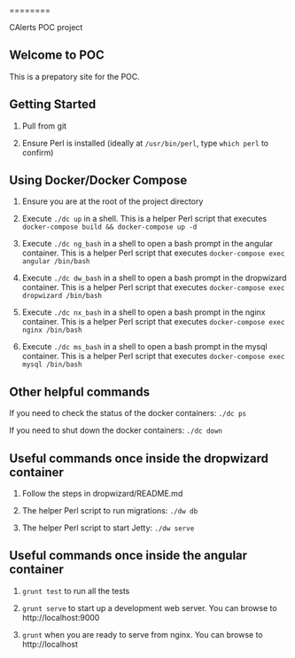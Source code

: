 
========

CAlerts POC project

## Welcome to POC

This is a prepatory site for the POC.

## Getting Started

1. Pull from git

2. Ensure Perl is installed (ideally at `/usr/bin/perl`, type `which perl` to confirm)

## Using Docker/Docker Compose

1. Ensure you are at the root of the project directory

2. Execute `./dc up` in a shell.
      This is a helper Perl script that executes `docker-compose build && docker-compose up -d`

3. Execute `./dc ng_bash` in a shell to open a bash prompt in the angular container.
      This is a helper Perl script that executes `docker-compose exec angular /bin/bash`

4. Execute `./dc dw_bash` in a shell to open a bash prompt in the dropwizard container.
      This is a helper Perl script that executes `docker-compose exec dropwizard /bin/bash`

6. Execute `./dc nx_bash` in a shell to open a bash prompt in the nginx container.
      This is a helper Perl script that executes `docker-compose exec nginx /bin/bash`

7. Execute `./dc ms_bash` in a shell to open a bash prompt in the mysql container.
      This is a helper Perl script that executes `docker-compose exec mysql /bin/bash`

## Other helpful commands

If you need to check the status of the docker containers: `./dc ps`

If you need to shut down the docker containers: `./dc down`

## Useful commands once inside the dropwizard container

1. Follow the steps in dropwizard/README.md

2. The helper Perl script to run migrations: `./dw db`

3. The helper Perl script to start Jetty: `./dw serve`

## Useful commands once inside the angular container

1. `grunt test` to run all the tests

2. `grunt serve` to start up a development web server. You can browse to http://localhost:9000

3. `grunt` when you are ready to serve from nginx. You can browse to http://localhost

